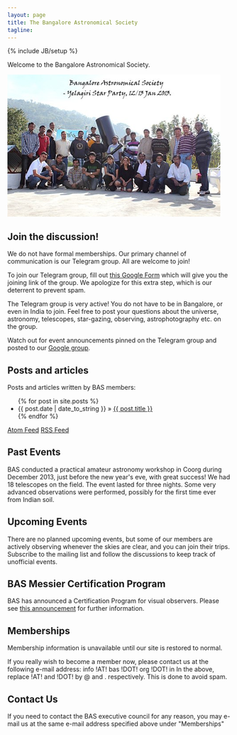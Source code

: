 ```yaml
---
layout: page
title: The Bangalore Astronomical Society
tagline:
---
```

{% include JB/setup %}

Welcome to the Bangalore Astronomical Society.

![](assets/images/bas_yelagiri_jan_2013_480.jpg)

## Join the discussion!

We do not have formal memberships. Our primary channel of communication is our Telegram group. All are welcome to join!

To join our Telegram group, fill out [this Google Form](https://docs.google.com/forms/d/e/1FAIpQLSfQfHJZrjbMnR2NjynJzYL633iTWfnHTAEEgdaN9MR30jheDA/viewform) which will give you the joining link of the group. We apologize for this extra step, which is our deterrent to prevent spam.

The Telegram group is very active! You do not have to be in Bangalore, or even in India to join. Feel free to post your questions about the universe, astronomy, telescopes, star-gazing, observing, astrophotography etc. on the group.

Watch out for event announcements pinned on the Telegram group and posted to our [Google group](https://groups.google.com/group/b-a-s).

## Posts and articles

Posts and articles written by BAS members:

<ul class="posts">
  {% for post in site.posts %}
    <li><span>{{ post.date | date_to_string }}</span> &raquo; <a href="{{ BASE_PATH }}{{ post.url }}">{{ post.title }}</a></li>
  {% endfor %}
</ul>

[Atom Feed](atom.xml) [RSS Feed](rss.xml)

## Past Events

BAS conducted a practical amateur astronomy workshop in Coorg during December 2013, just before the new year's eve, with great success! We had 18 telescopes on the field. The event lasted for three nights. Some very advanced observations were performed, possibly for the first time ever from Indian soil.

## Upcoming Events

There are no planned upcoming events, but some of our members are actively observing whenever the skies are clear, and you can join their trips. Subscribe to the mailing list and follow the discussions to keep track of unofficial events.

## BAS Messier Certification Program

BAS has announced a Certification Program for visual observers. Please see [this announcement](https://groups.google.com/forum/?fromgroups=#!topic/b-a-s/yqYkrd5wbBM) for further information.

## Memberships

Membership information is unavailable until our site is restored to normal.

If you really wish to become a member now, please contact us at the following e-mail address: info !AT! bas !DOT! org !DOT! in In the above, replace !AT! and !DOT! by @ and . respectively. This is done to avoid spam.

## Contact Us

If you need to contact the BAS executive council for any reason, you may e-mail us at the same e-mail address specified above under "Memberships"


